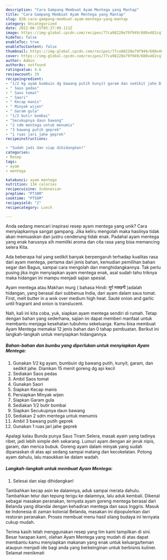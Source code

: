 ```yaml
---
description: "Cara Gampang Membuat Ayam Mentega yang Mantap"
title: "Cara Gampang Membuat Ayam Mentega yang Mantap"
slug: 820-cara-gampang-membuat-ayam-mentega-yang-mantap
category: Uncategorized
date: 2022-06-15T05:37:09.111Z
image: https://img-global.cpcdn.com/recipes/77ca98228e79f949/680x482cq70/ayam-mentega-foto-resep-utama.jpg
hideToc: false
enableToc: true
enableTocContent: false
thumbnail: https://img-global.cpcdn.com/recipes/77ca98228e79f949/680x482cq70/ayam-mentega-foto-resep-utama.jpg
cover: https://img-global.cpcdn.com/recipes/77ca98228e79f949/680x482cq70/ayam-mentega-foto-resep-utama.jpg
author: Admin
authorAv: notfound
ratingvalue: 4.6
reviewcount: 19
recipeingredient:
- "1/2 kg ayam bumbuin dg bawang putih kunyit garam dan sedikit jahe Diamkan 15 menit goreng dg api kecil"
- " Saos pedas"
- " Saos tomat"
- " Saori"
- " Kecap manis"
- " Minyak wijen"
- " Garam gula"
- "1/2 butir bombai"
- "Secukupnya daun bawang"
- "2 sdm mentega untuk menumis"
- "3 bawang putih geprek"
- "1 ruas jari jahe geprek"
recipeinstructions:

- "Sudah jadi dan siap dihidangkan!"
categories:
- Resep
tags:
- ayam
- mentega

katakunci: ayam mentega 
nutrition: 134 calories
recipecuisine: Indonesian
preptime: "PT38M"
cooktime: "PT56M"
recipeyield: "2"
recipecategory: Lunch

---
```





Anda sedang mencari inspirasi resep ayam mentega yang unik? Cara menyiapkannya sangat gampang. Jika keliru mengolah maka hasilnya tidak akan memuaskan dan justru cenderung tidak enak. Padahal ayam mentega yang enak harusnya sih memiliki aroma dan cita rasa yang bisa memancing selera Kita.





Ada beberapa hal yang sedikit banyak berpengaruh terhadap kualitas rasa dari ayam mentega, pertama dari jenis bahan, kemudian pemilihan bahan segar dan Bagus, sampai cara mengolah dan menghidangkannya. Tak perlu pusing jika ingin menyiapkan ayam mentega enak,      asal sudah tahu triknya maka hidangan ini mampu menjadi sajian spesial.














Ayam mentega atau Makhan murg ( bahasa Hindi: मुर्ग़ मक्खनी )adalah hidangan, yang berasal dari subbenua India, dari ayam dalam saus tomat. First, melt butter in a wok over medium high heat. Sauté onion and garlic until fragrant and onion is translucent.






Nah, kali ini kita coba, yuk, siapkan ayam mentega sendiri di rumah. Tetap dengan bahan yang sederhana, sajian ini dapat memberi manfaat untuk membantu menjaga kesehatan tubuhmu sekeluarga. Kamu bisa membuat Ayam Mentega memakai 12 jenis bahan dan 0 tahap pembuatan. Berikut ini langkah-langkah untuk menyiapkan hidangannya.

<!--inarticleads1-->

##### Bahan-bahan dan bumbu yang diperlukan untuk menyiapkan Ayam Mentega:

1. Gunakan 1/2 kg ayam, bumbuin dg bawang putih, kunyit, garam, dan sedikit jahe. Diamkan 15 menit goreng dg api kecil
1. Sediakan  Saos pedas
1. Ambil  Saos tomat
1. Gunakan  Saori
1. Siapkan  Kecap manis
1. Persiapkan  Minyak wijen
1. Siapkan  Garam gula
1. Sediakan 1/2 butir bombai
1. Siapkan Secukupnya daun bawang
1. Sediakan 2 sdm mentega untuk menumis
1. Ambil 3 bawang putih geprek
1. Gunakan 1 ruas jari jahe geprek


Apalagi kalau Bunda punya Saus Tiram Selera, masak ayam yang tadinya ribet, jadi lebih simple deh sekarang. Lumuri ayam dengan air jeruk nipis, garam, dan merica bubuk. Goreng ayam dalam minyak yang sudah dipanaskan di atas api sedang sampai matang dan kecokelatan. Potong ayam dahulu, lalu masukkan ke dalam wadah. 

<!--inarticleads2-->

##### Langkah-langkah untuk membuat Ayam Mentega:


1. Selesai dan siap dihidangkan!

Tambahkan kecap asin ke dalamnya, aduk sampai merata dahulu. Tambahkan telur dan tepung terigu ke dalamnya, lalu aduk kembali. Dikenal sebagai masakan peranakan, ternyata ayam goreng mentega berasal dari Belanda yang ditandai dengan kehadiran mentega dan saus Inggris. Masuk ke Indonesia di zaman kolonial Belanda, masakan ini dipopulerkan dari restoran peranakan. Proses membuat menu hasil silang budaya ini ternyata cukup mudah. 

Terima kasih telah menggunakan resep yang tim kami tampilkan di sini. Besar harapan kami, olahan Ayam Mentega yang mudah di atas dapat membantu kamu menyiapkan makanan yang enak untuk keluarga/teman ataupun menjadi ide bagi anda yang berkeinginan untuk berbisnis kuliner. Selamat menikmati
